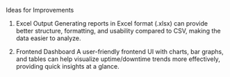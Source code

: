 Ideas for Improvements

1. Excel Output
   Generating reports in Excel format (.xlsx) can provide better structure, formatting, and usability compared to
   CSV, making the data easier to analyze.

2. Frontend Dashboard
   A user-friendly frontend UI with charts, bar graphs, and tables can help visualize uptime/downtime trends more
   effectively, providing quick insights at a glance.


